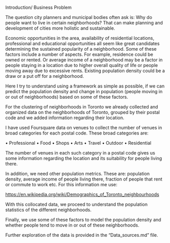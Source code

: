 Introduction/ Business Problem

The question city planners and municipal bodies often ask is: Why do people want to live in certain neighborhoods? That can make planning and development of cities more holistic and sustainable. 

Economic opportunities in the area, availability of residential locations, professional and educational opportunities all seem like great candidates determining the sustained popularity of a neighborhood. Some of these factors include a number of aspects. For example, residence could be owned or rented. Or average income of a neighborhood may be a factor in people staying in a location due to higher overall quality of life or people moving away due to excessive rents. Existing population density could be a draw or a put off for a neighborhood. 

Here I try to understand using a framework as simple as possible, if we can predict the population density and change in population (people moving in or out of neighborhoods) based on some of these factors.

For the clustering of neighborhoods in Toronto we already collected and organized data on the neighborhoods of Toronto, grouped by their postal code and we added information regarding their location.

I have used Foursquare data on venues to collect the number of venues in broad categories for each postal code. These broad categories are:

•    Professional
•    Food
•    Shops
•    Arts
•    Travel
•    Outdoor
•    Residential
       
The number of venues in each such category in a postal code gives us some information regarding the location and its suitability for people living there.

In addition, we need other population metrics. These are: population density, average income of people living there, fraction of people that rent or commute to work etc. For this information me use:

https://en.wikipedia.org/wiki/Demographics_of_Toronto_neighbourhoods


With this collocated data, we proceed to understand the population statistics of the different neighborhoods.

Finally, we use some of these factors to model the population density and whether people tend to move in or out of these neighborhoods.

Further exploration of the data is provided in the “Data_sources.md” file.


